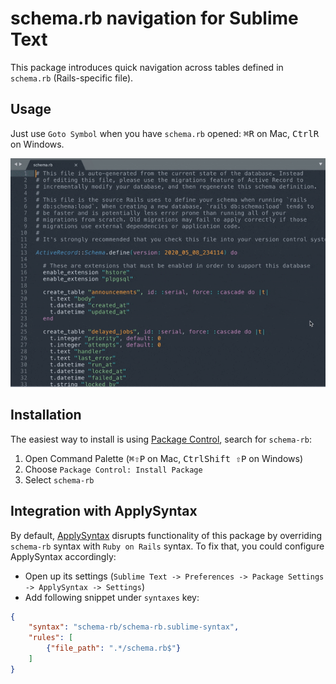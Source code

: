 # schema.rb navigation for Sublime Text

This package introduces quick navigation across tables defined in `schema.rb` (Rails-specific file).

## Usage

Just use `Goto Symbol` when you have `schema.rb` opened: <kbd>⌘</kbd><kbd>R</kbd> on Mac, <kbd>Ctrl</kbd><kbd>R</kbd> on Windows.

<img src="https://raw.githubusercontent.com/hedgesky/sublime-schema-rb/master/demo.gif">

## Installation

The easiest way to install is using [Package Control](https://packagecontrol.io/), search for `schema-rb`:

1. Open Command Palette (<kbd>⌘</kbd><kbd>⇧</kbd><kbd>P</kbd> on Mac, <kbd>Ctrl</kbd><kbd>Shift ⇧</kbd><kbd>P</kbd> on Windows)
2. Choose `Package Control: Install Package`
3. Select `schema-rb`

## Integration with ApplySyntax

By default, [ApplySyntax](https://packagecontrol.io/packages/ApplySyntax) disrupts functionality of this package by overriding `schema-rb` syntax with `Ruby on Rails` syntax. To fix that, you could configure ApplySyntax accordingly:

- Open up its settings (`Sublime Text -> Preferences -> Package Settings -> ApplySyntax -> Settings`)
- Add following snippet under `syntaxes` key:

```json
{
    "syntax": "schema-rb/schema-rb.sublime-syntax",
    "rules": [
        {"file_path": ".*/schema.rb$"}
    ]
}
```
